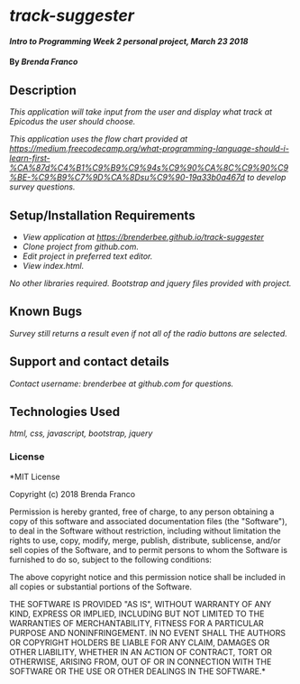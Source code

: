 # _track-suggester_

#### _Intro to Programming Week 2 personal project, March 23 2018_

#### By _**Brenda Franco**_

## Description

_This application will take input from the user and display what track at Epicodus the user should choose._

_This application uses the flow chart provided at https://medium.freecodecamp.org/what-programming-language-should-i-learn-first-%CA%87d%C4%B1%C9%B9%C9%94s%C9%90%CA%8C%C9%90%C9%BE-%C9%B9%C7%9D%CA%8Dsu%C9%90-19a33b0a467d to develop survey questions._

## Setup/Installation Requirements

* _View application at https://brenderbee.github.io/track-suggester_
* _Clone project from github.com._
* _Edit project in preferred text editor._
* _View index.html._


_No other libraries required. Bootstrap and jquery files provided with project._

## Known Bugs

_Survey still returns a result even if not all of the radio buttons are selected._

## Support and contact details

_Contact username: brenderbee at github.com for questions._

## Technologies Used

_html, css, javascript, bootstrap, jquery_

### License

*MIT License

Copyright (c) 2018 Brenda Franco

Permission is hereby granted, free of charge, to any person obtaining a copy
of this software and associated documentation files (the "Software"), to deal
in the Software without restriction, including without limitation the rights
to use, copy, modify, merge, publish, distribute, sublicense, and/or sell
copies of the Software, and to permit persons to whom the Software is
furnished to do so, subject to the following conditions:

The above copyright notice and this permission notice shall be included in all
copies or substantial portions of the Software.

THE SOFTWARE IS PROVIDED "AS IS", WITHOUT WARRANTY OF ANY KIND, EXPRESS OR
IMPLIED, INCLUDING BUT NOT LIMITED TO THE WARRANTIES OF MERCHANTABILITY,
FITNESS FOR A PARTICULAR PURPOSE AND NONINFRINGEMENT. IN NO EVENT SHALL THE
AUTHORS OR COPYRIGHT HOLDERS BE LIABLE FOR ANY CLAIM, DAMAGES OR OTHER
LIABILITY, WHETHER IN AN ACTION OF CONTRACT, TORT OR OTHERWISE, ARISING FROM,
OUT OF OR IN CONNECTION WITH THE SOFTWARE OR THE USE OR OTHER DEALINGS IN THE
SOFTWARE.*
